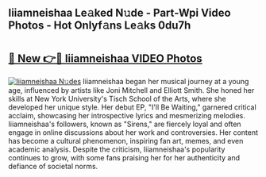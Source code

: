 ## Iiiamneishaa Le𝚊ked N𝚞de - Part-Wpi Video Photos - Hot Onlyf𝚊ns Le𝚊ks 0du7h

# <h2><a href="http://ab62086.deff.icu/?id=Iiiamneishaa">🔗 New 👉🔴 Iiiamneishaa VIDEO Photos</a></h2>

[![Iiiamneishaa N𝚞des](https://i.imgur.com/rIISA9y.gif)](http://ab62086.deff.icu/?id=Iiiamneishaa)
Iiiamneishaa began her musical journey at a young age, influenced by artists like Joni Mitchell and Elliott Smith. She honed her skills at New York University's Tisch School of the Arts, where she developed her unique style. Her debut EP, "I'll Be Waiting," garnered critical acclaim, showcasing her introspective lyrics and mesmerizing melodies. Iiiamneishaa's followers, known as "Sirens," are fiercely loyal and often engage in online discussions about her work and controversies. Her content has become a cultural phenomenon, inspiring fan art, memes, and even academic analysis. Despite the criticism, Iiiamneishaa's popularity continues to grow, with some fans praising her for her authenticity and defiance of societal norms.
